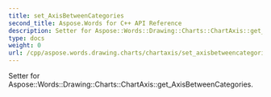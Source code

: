 ```yaml
---
title: set_AxisBetweenCategories
second_title: Aspose.Words for C++ API Reference
description: Setter for Aspose::Words::Drawing::Charts::ChartAxis::get_AxisBetweenCategories. 
type: docs
weight: 0
url: /cpp/aspose.words.drawing.charts/chartaxis/set_axisbetweencategories/
---
```


Setter for Aspose::Words::Drawing::Charts::ChartAxis::get_AxisBetweenCategories. 

